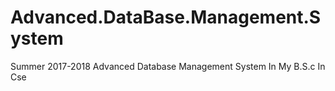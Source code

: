 # Advanced.DataBase.Management.System
Summer 2017-2018 Advanced Database Management System In My B.S.c In Cse 

